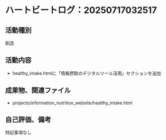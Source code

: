 # ハートビートログ：20250717032517

## 活動種別
創造

## 活動内容
- healthy_intake.htmlに「情報摂取のデジタルツール活用」セクションを追加

## 成果物、関連ファイル
- projects/information_nutrition_website/healthy_intake.html

## 自己評価、備考
特記事項なし
